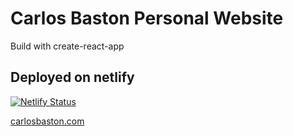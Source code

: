 # Carlos Baston Personal Website
Build with create-react-app


## Deployed on netlify
[![Netlify Status](https://api.netlify.com/api/v1/badges/9a02566e-c949-4f41-83dd-17b01cb1dd13/deploy-status)](https://app.netlify.com/sites/carlos-baston/deploys)

[carlosbaston.com](https://carlosbaston.com)
